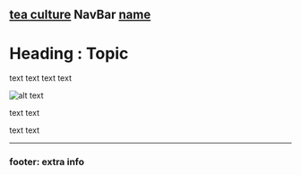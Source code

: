 [tea culture](https://github.com/319SoftDev/wiki-project-group-wya_dansowaa/blob/main/Tea-Culture/what-is-tea-culture.md) **NavBar** [name](url)
----

# Heading : Topic
text text
text text


![alt text](url)

text text

text text

---- 

### footer: extra info
